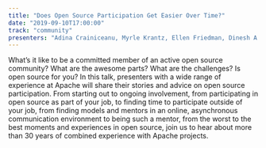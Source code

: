 ```yaml
---
title: "Does Open Source Participation Get Easier Over Time?"
date: "2019-09-10T17:00:00"
track: "community"
presenters: "Adina Crainiceanu, Myrle Krantz, Ellen Friedman, Dinesh A. Joshi, Holden Karau, Justin Mclean, Joan Touzet"
---
```


What’s it like to be a committed member of an active open source community? What are the awesome parts? What are the challenges? Is open source for you? In this talk, presenters with a wide range of experience at Apache will share their stories and advice on open source participation. From starting out to ongoing involvement, from participating in open source as part of your job, to finding time to participate outside of your job, from finding models and mentors in an online, asynchronous communication environment to being such a mentor, from the worst to the best moments and experiences in open source, join us to hear about more than 30 years of combined experience with Apache projects.